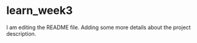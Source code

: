# learn_week3
I am editing the README file. Adding some more details about the project description.
